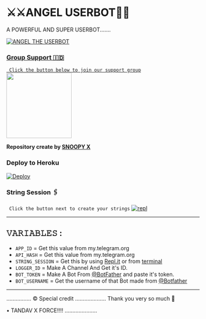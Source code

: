 # ⚔️⚔️ANGEL USERBOT💝💝

A POWERFUL AND SUPER USERBOT.......
<p align="center">
  <a href="https://github.com/TEAM-TANDAV-X/MAHADEVS-X-USERBOTS/fork">
    


![ANGEL THE USERBOT](https://telegra.ph/file/acab897abed18712e12e5.jpg)

### Group Support 🇮🇩
`
Click the button below to join our support group`
   <a href="https://t.me/SnoopyUserbotSupport"><img src="https://img.shields.io/badge/Grup%20Support%3F-MAHADEV-red?&style=flat-square?&logo=telegram" width=170px></a></p>

__Repository create by [SNOOPY X](@Always_Sed_af)__




### Deploy to Heroku

[![Deploy](https://telegra.ph/file/cfe29d4a58ad4b838c71a.jpg)](https://heroku.com/deploy?template=https://github.com/MAHADEV-X-FORCE/ANGEL-USERBOTS)

### String Session 🖇
`
Click the button next to create your strings`
[![repl](https://telegra.ph/file/6ab80f3170353c4a1f837.jpg)](https://replit.com/@provarun2021/SNOOPY-THE-USERBOT)
    
------------------------------------------------
## 𝚅𝙰𝚁𝙸𝙰𝙱𝙻𝙴𝚂 :

- `APP_ID`  =  Get this value from my.telegram.org
- `API_HASH`  =  Get this value from my.telegram.org
- `STRING_SESSION`  =  Get this by using [Repl.it](#Repl) or from [terminal](#Terminal)
- `LOGGER_ID`  =  Make A Channel And Get it's ID.
- `BOT_TOKEN`  =  Make A Bot From [@BotFather](https://t.me/botfather) and paste it's token.
- `BOT_USERNAME`  =  Get the username of that Bot made from [@Botfather](https://t.me/botfather)
------------

................
© Special credit
....................
Thank you very so much 🙏

•  TANDAV X FORCE!!!!
.....................
